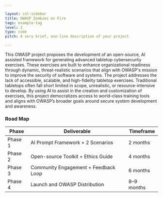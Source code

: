 ```yaml
---

layout: col-sidebar
title: OWASP Zombies on Fire
tags: example-tag
level: 2
type: code
pitch: A very brief, one-line description of your project

---
```


This OWASP project proposes the development of an open-source, AI assisted framework for generating advanced tabletop cybersecurity exercises. These exercises are built to enhance organizational readiness through dynamic, threat-realistic scenarios that align with OWASP's mission to improve the security of software and systems.
The project addresses the lack of accessible, scalable, and high-fidelity tabletop exercises. Traditional tabletops often fall short limited in scope, unrealistic, or resource-intensive to develop. By using AI to assist in the creation and customization of exercises, this project democratizes access to world-class training tools and aligns with OWASP’s broader goals around secure system development and awareness.

### Road Map
|Phase|Deliverable|Timeframe|
|-------|------------------------------------|----------|
|Phase 1|AI Prompt Framework + 2 Scenarios|2 months|
|Phase 2|Open-source Toolkit + Ethics Guide|4 months|
|Phase 3|Community Engagement + Feedback Loop|6 months|
|Phase 4|Launch and OWASP Distribution|8–9 months|

